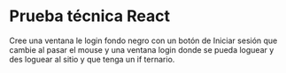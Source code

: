 # Prueba técnica React

Cree una ventana le login fondo negro con un botón de Iniciar sesión que cambie al pasar el mouse y una ventana login donde se pueda loguear y des loguear al sitio y que tenga un if ternario.
